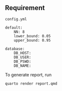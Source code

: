 ## Requirement

`config.yml`

    default:
        NN: 8
        lower_bound: 0.05
        upper_bound: 0.95
        
    database:
        DB_HOST:
        DB_USER:
        DB_PSWD:
        DB_NAME:

To generate report, run

    quarto render report.qmd
